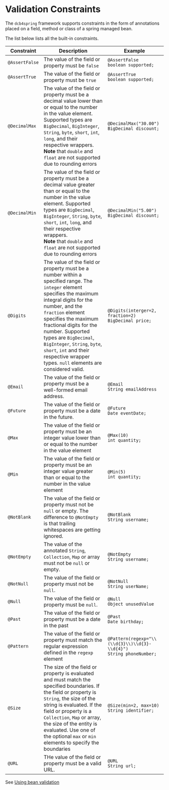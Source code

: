 # Validation Constraints

The `dcb4spring` framework supports constraints in the form of annotations placed on a field, method or class of a spring managed bean.

The list below lists all the built-in constraints.

|Constraint|Description|Example|
|---|---|---|
|`@AssertFalse`|The value of the field or property must be `false`|`@AssertFalse`<br/>`boolean supported;`|
|`@AssertTrue`|The value of the field or property must be `true`|`@AssertTrue`<br/>`boolean supported;`|
|`@DecimalMax`|The value of the field or property must be a decimal value lower than or equal to the number in the value element. Supported types are `BigDecimal`, `BigInteger`, `String`, `byte`, `short`, `int`, `long`, and their respective wrappers. <br/> **Note** that `double` and `float` are not supported due to rounding errors |`@DecimalMax("30.00")`<br/>`BigDecimal discount;`|
|`@DecimalMin`|The value of the field or property must be a decimal value greater than or equal to the number in the value element. Supported types are `BigDecimal`, `BigInteger`, `String`, `byte`, `short`, `int`, `long`, and their respective wrappers. <br/> **Note** that `double` and `float` are not supported due to rounding errors |`@DecimalMin("5.00")`<br/>`BigDecimal discount;`|
|`@Digits`|The value of the field or property must be a number within a specified range. The `integer` element specifies the maximum integral digits for the number, and the `fraction` element specifies the maximum fractional digits for the number. Supported types are `BigDecimal`, `BigInteger`, `String`, `byte`, `short`, `int` and their respective wrapper types. `null` elements are considered valid.|`@Digits(interger=2, fraction=2)`<br/>`BigDecimal price;`|
|`@Email`|The value of the field or property must be a well-formed email address.|`@Email`<br/>`String emailAddress`|
|`@Future`|The value of the field or property must be a date in the future.|`@Future`<br/>`Date eventDate;`|
|`@Max`|The value of the field or property must be an integer value lower than or equal to the number in the value element|`@Max(10)`<br/>`int quantity;`|
|`@Min`|The value of the field or property must be an integer value greater than or equal to the number in the value element|`@Min(5)`<br/>`int quantity;`|
|`@NotBlank`|The value of the field or property must not be `null` or empty. The difference to `@NotEmpty` is that trailing whitespaces are getting ignored.|`@NotBlank`<br/>`String username;`|
|`@NotEmpty`|The value of the annotated `String`, `Collection`, `Map` or array must not be `null` or empty.|`@NotEmpty`<br/>`String username;`|
|`@NotNull`|The value of the field or property must not be `null`.|`@NotNull`<br/>`String userName;`|
|`@Null`|The value of the field or property must be `null`.|`@Null`<br/>`Object unusedValue`|
|`@Past`|The value of the field or property must be a date in the past|`@Past`<br/>`Date birthday;`|
|`@Pattern`|The value of the field or property must match the regular expression defined in the `regexp` element|`@Pattern(regexp="\\(\\d{3}\\)\\d{3}-\\d{4}")`<br/>`String phoneNumber;`|
|`@Size`|The size of the field or property is evaluated and must match the specified boundaries. If the field or property is `String`, the size of the string is evaluated. If the field or property is a `Collection`, `Map` or array, the size of the entity is evaluated. Use one of the optional `max` or `min` elements to specify the boundaries|`@Size(min=2, max=10)`<br/>`String identifier;`|
|`@URL`|THe value of the field or property must be a valid URL.|`@URL`<br/>`String url;`|

See [Using bean validation](http://docs.oracle.com/javaee/6/tutorial/doc/gircz.html)
